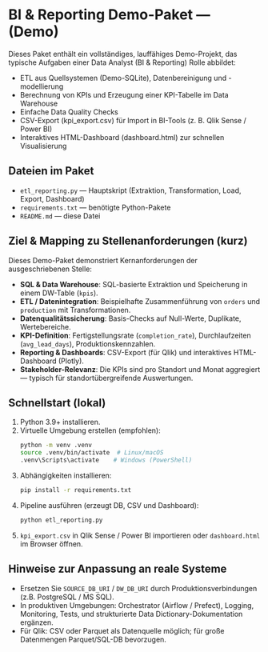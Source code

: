 # BI & Reporting Demo-Paket —  (Demo)

Dieses Paket enthält ein vollständiges, lauffähiges Demo-Projekt, das typische Aufgaben einer Data Analyst (BI & Reporting) Rolle abbildet:
- ETL aus Quellsystemen (Demo-SQLite), Datenbereinigung und -modellierung
- Berechnung von KPIs und Erzeugung einer KPI-Tabelle im Data Warehouse
- Einfache Data Quality Checks
- CSV-Export (kpi_export.csv) für Import in BI-Tools (z. B. Qlik Sense / Power BI)
- Interaktives HTML-Dashboard (dashboard.html) zur schnellen Visualisierung

## Dateien im Paket
- `etl_reporting.py` — Hauptskript (Extraktion, Transformation, Load, Export, Dashboard)
- `requirements.txt` — benötigte Python-Pakete
- `README.md` — diese Datei

## Ziel & Mapping zu Stellenanforderungen (kurz)
Dieses Demo-Paket demonstriert Kernanforderungen der ausgeschriebenen Stelle:
- **SQL & Data Warehouse**: SQL-basierte Extraktion und Speicherung in einem DW-Table (`kpis`).
- **ETL / Datenintegration**: Beispielhafte Zusammenführung von `orders` und `production` mit Transformationen.
- **Datenqualitätssicherung**: Basis-Checks auf Null-Werte, Duplikate, Wertebereiche.
- **KPI-Definition**: Fertigstellungsrate (`completion_rate`), Durchlaufzeiten (`avg_lead_days`), Produktionskennzahlen.
- **Reporting & Dashboards**: CSV-Export (für Qlik) und interaktives HTML-Dashboard (Plotly).
- **Stakeholder-Relevanz**: Die KPIs sind pro Standort und Monat aggregiert — typisch für standortübergreifende Auswertungen.

## Schnellstart (lokal)
1. Python 3.9+ installieren.
2. Virtuelle Umgebung erstellen (empfohlen):
   ```bash
   python -m venv .venv
   source .venv/bin/activate  # Linux/macOS
   .venv\Scripts\activate    # Windows (PowerShell)
   ```
3. Abhängigkeiten installieren:
   ```bash
   pip install -r requirements.txt
   ```
4. Pipeline ausführen (erzeugt DB, CSV und Dashboard):
   ```bash
   python etl_reporting.py
   ```
5. `kpi_export.csv` in Qlik Sense / Power BI importieren oder `dashboard.html` im Browser öffnen.

## Hinweise zur Anpassung an reale Systeme
- Ersetzen Sie `SOURCE_DB_URI` / `DW_DB_URI` durch Produktionsverbindungen (z.B. PostgreSQL / MS SQL).
- In produktiven Umgebungen: Orchestrator (Airflow / Prefect), Logging, Monitoring, Tests, und strukturierte Data Dictionary-Dokumentation ergänzen.
- Für Qlik: CSV oder Parquet als Datenquelle möglich; für große Datenmengen Parquet/SQL-DB bevorzugen.


